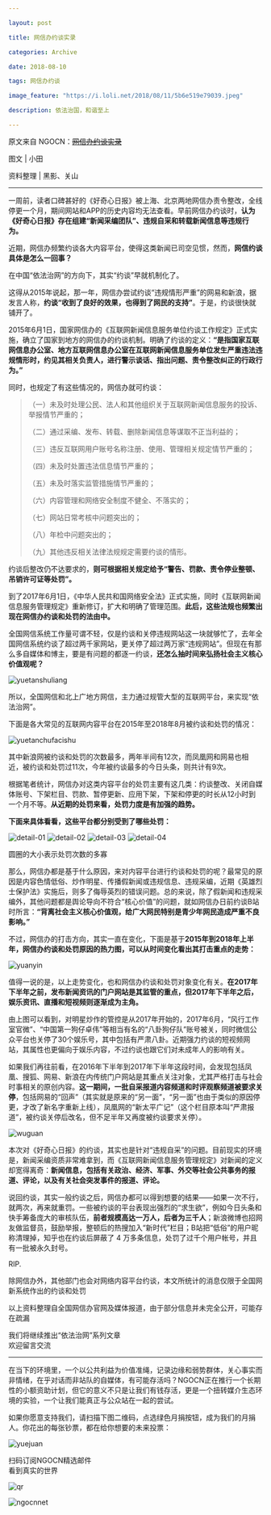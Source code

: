 ```yaml
---

layout: post

title: 网信办约谈实录

categories: Archive

date: 2018-08-10

tags: 网信办约谈

image_feature: "https://i.loli.net/2018/08/11/5b6e519e79039.jpeg"

description: 依法治国，和谐至上

---
```


原文来自 NGOCN：~~[网信办约谈实录](https://mp.weixin.qq.com/s/QCCiVzWpVribGiKjkaJMAA)~~

图文 \| 小田

资料整理 \| 黑影、关山

---

一周前，读者口碑甚好的《好奇心日报》被上海、北京两地网信办责令整改，全线停更一个月，期间网站和APP的历史内容均无法查看。早前网信办约谈时，**认为《好奇心日报》存在组建“新闻采编团队”、违规自采和转载新闻信息等违规行为。**

近期，网信办频繁约谈各大内容平台，使得这类新闻已司空见惯，然而，**网信约谈具体是怎么一回事？**

在中国“依法治网”的方向下，其实“约谈”早就机制化了。

这得从2015年说起，那一年，网信办尝试约谈“违规情形严重”的网易和新浪，据发言人称，**约谈“收到了良好的效果，也得到了网民的支持”**。于是，约谈很快就铺开了。

2015年6月1日，国家网信办的《互联网新闻信息服务单位约谈工作规定》正式实施，确立了国家到地方的网信办的约谈机制。明确了约谈的定义：**“是指国家互联网信息办公室、地方互联网信息办公室在互联网新闻信息服务单位发生严重违法违规情形时，约见其相关负责人，进行警示谈话、指出问题、责令整改纠正的行政行为。”**

同时，也规定了有这些情况的，网信办就可约谈：

> （一）未及时处理公民、法人和其他组织关于互联网新闻信息服务的投诉、举报情节严重的；
>
> （二）通过采编、发布、转载、删除新闻信息等谋取不正当利益的；
>
> （三）违反互联网用户账号名称注册、使用、管理相关规定情节严重的；
>
> （四）未及时处置违法信息情节严重的；
> 
> （五）未及时落实监管措施情节严重的；
>
> （六）内容管理和网络安全制度不健全、不落实的；
>
> （七）网站日常考核中问题突出的；
>
> （八）年检中问题突出的；
>
> （九）其他违反相关法律法规规定需要约谈的情形。

约谈后整改仍不达要求的，**则可根据相关规定给予“警告、罚款、责令停业整顿、吊销许可证等处罚”。**

到了2017年6月1日，《中华人民共和国网络安全法》正式实施，同时《互联网新闻信息服务管理规定》重新修订，扩大和明确了管理范围。**此后，这些法规也频繁出现在网信办约谈和处罚的法由中。**

全国网信系统工作量可谓不轻，仅是约谈和关停违规网站这一块就够忙了，去年全国网信系统约谈了超过两千家网站，更关停了超过两万家“违规网站”。但现在有那么多自媒体和博主，要是有问题的都逐一约谈，**还怎么抽时间来弘扬社会主义核心价值观呢？**

![yuetanshuliang](https://i.loli.net/2018/08/11/5b6e519e79039.jpeg)

所以，全国网信和北上广地方网信，主力通过规管大型的互联网平台，来实现“依法治网”。

下面是各大常见的互联网内容平台在2015年至2018年8月被约谈和处罚的情况：

![yuetanchufacishu](https://i.loli.net/2018/08/11/5b6e51c1e3fb4.jpeg)

其中新浪网被约谈和处罚的次数最多，两年半间有12次，而凤凰网和网易也相近，被约谈和处罚过11次，今年被约谈最多的今日头条，则共计有9次。

根据笔者统计，网信办对这类内容平台的处罚主要有这几类：约谈整改、关闭自媒体账号、下架栏目、罚款、暂停更新、应用下架，下架和停更的时长从12小时到一个月不等。**从近期的处罚来看，处罚力度是有加强的趋势。**

**下面来具体看看，这些平台都分别受到了哪些处罚：**

![detail-01](https://i.loli.net/2018/08/11/5b6e52232588b.jpeg)
![detail-02](https://i.loli.net/2018/08/11/5b6e522745881.jpeg)
![detail-03](https://i.loli.net/2018/08/11/5b6e522b2a311.jpeg)
![detail-04](https://i.loli.net/2018/08/11/5b6e522f422a3.jpeg)
<figcaption>圆圈的大小表示处罚次数的多寡</figcaption>

那么，网信办都是基于什么原因，来对内容平台进行约谈和处罚的呢？最常见的原因是内容色情低俗、炒作明星、传播假新闻或违规信息、违规采编，近期《英雄烈士保护法》实施后，则多了侮辱英烈的错误问题。总的来说，除了假新闻和违规采编外，其他问题都是舆论导向不符合“核心价值”的问题，就如网信办日前约谈B站时所言：**“背离社会主义核心价值观，给广大网民特别是青少年网民造成严重不良影响。”**

不过，网信办的打击方向，其实一直在变化，下面是基于**2015年到2018年上半年，网信办约谈和处罚原因的热力图，可以从时间变化看出其打击重点的走势：**

![yuanyin](https://i.loli.net/2018/08/11/5b6e5280ceb10.jpeg)

值得一说的是，以上走势变化，也和网信办约谈和处罚对象变化有关。**在2017年下半年之前，发布新闻资讯的门户网站是其监管的重点，但2017年下半年之后，娱乐资讯、直播和短视频则逐渐成为主角。**

由上图可以看到，对明星炒作的管控是从2017年开始的，2017年6月，“风行工作室官微”、“中国第一狗仔卓伟”等相当有名的“八卦狗仔队”账号被关，同时微信公众平台也关停了30个娱乐号，其中包括有严肃八卦。近期强力约谈的短视频网站，其属性也更偏向于娱乐内容，不过约谈也跟它们对未成年人的影响有关。

如果我们再往前看，在2016年下半年到2017年下半年这段时间，会发现包括凤凰、搜狐、网易、新浪在内传统门户网站是其重点关注对象，尤其严格打击与社会时事相关的原创内容。**这一期间，一批自采报道内容频道和时评观察频道被要求关停**，包括网易的“回声”（其实就是原来的“另一面”，“另一面”也由于类似的原因停更，才改了新名字重新上线），凤凰网的“新太平广记”（这个栏目原本叫“严肃报道”，被约谈关停后改名，但不足半年又再度被约谈要求关停）。

![wuguan](https://i.loli.net/2018/08/11/5b6e52c062818.jpeg)

本次对《好奇心日报》的约谈，其实也是针对“违规自采”的问题。目前现实的环境是，新闻采编资质非常难拿到，而《互联网新闻信息服务管理规定》对新闻的定义却宽得离奇：**新闻信息，包括有关政治、经济、军事、外交等社会公共事务的报道、评论，以及有关社会突发事件的报道、评论。**

说回约谈，其实一般约谈之后，网信办都可以得到想要的结果——如果一次不行，就两次，再来就重罚。一些被约谈的平台表现出强烈的“求生欲”，例如今日头条和快手筹备庞大的审核队伍，**前者规模高达一万人，后者为三千人**；新浪微博也招网友做监督员，鼓励举报，整顿后的热搜加入“新时代”栏目；B站把“低俗”的用户昵称清理掉，知乎也在约谈后屏蔽了 4 万多条信息，处罚了过千个用户帐号，并且有一批被永久封号。

<figcaption>RIP.</figcaption>

除网信办外，其他部门也会对网络内容平台约谈，本文所统计的消息仅限于全国网新系统作出的约谈和处罚

以上资料整理自全国网信办官网及媒体报道，由于部分信息并未完全公开，可能存在疏漏

<figcaption>我们将继续推出“依法治网”系列文章</figcaption>
<figcaption>欢迎留言交流</figcaption>

---

在当下的环境里，一个以公共利益为价值准绳，记录边缘和弱势群体，关心事实而非情绪，在乎对话而非站队的自媒体，有可能存活吗？NGOCN正在推行一个长期性的小额资助计划，但它的意义不只是让我们有钱存活，更是一个扭转媒介生态环境的实验，一个让我们能真正与公众站在一起的尝试。

如果你愿意支持我们，请扫描下图二维码，点选绿色月捐按钮，成为我们的月捐人。你花出的每张钞票，都在给你想要的未来投票：

![yuejuan](https://i.loli.net/2018/08/11/5b6e53552ff5b.jpeg)

<figcaption>扫码订阅NGOCN精选邮件</figcaption>
<figcaption>看到真实的世界</figcaption>

![qr](https://i.loli.net/2018/08/11/5b6e537e88d91.jpeg)

![ngocnnet](https://i.loli.net/2018/08/11/5b6e53c61fef4.gif)
